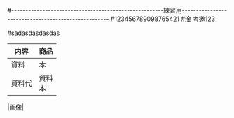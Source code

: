 #------------------------------------------------------練習用----------------------------------------------------
#123456789098765421
#淦 考邀123

#sadasdasdasdas

|内容 |商品
|--|--
|資料 |本
|資料代 |資料<br>本

|[画像](img/img.jpg)|
